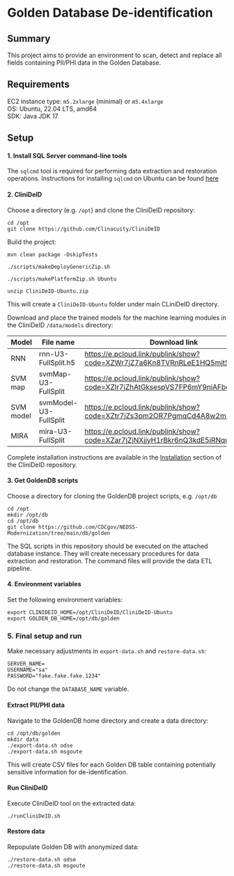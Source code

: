 # Golden Database De-identification

## Summary
This project aims to provide an environment to scan, detect and replace all fields containing PII/PHI data in the Golden Database.

## Requirements
EC2 instance type: `m5.2xlarge` (minimal) or `m5.4xlarge` \
OS: Ubuntu, 22.04 LTS, amd64 \
SDK: Java JDK 17

## Setup

#### 1. Install SQL Server command-line tools

The `sqlcmd` tool is required for performing data extraction and restoration operations. 
Instructions for installing `sqlcmd` on Ubuntu can be found [here](https://learn.microsoft.com/en-us/sql/linux/sql-server-linux-setup-tools?view=sql-server-ver16&tabs=ubuntu-install#ubuntu)

#### 2. CliniDeID

Choose a directory (e.g. `/opt`) and clone the CliniDeID repository:
```
cd /opt
git clone https://github.com/Clinacuity/CliniDeID
```

Build the project:
```
mvn clean package -DskipTests

./scripts/makeDeployGenericZip.sh

./scripts/makePlatformZip.sh Ubuntu

unzip CliniDeID-Ubuntu.zip
```
This will create a `CliniDeID-Ubuntu` folder under main CLiniDeID directory.

Download and place the trained models for the machine learning modules in the CliniDeID `/data/models` directory:

| Model | File name | Download link |
| ------ | ------ | ------ |
| RNN | rnn-U3-FullSplit.h5 | https://e.pcloud.link/publink/show?code=XZWr7jZ7a6Kn8TVRnRLeE1HQ5mjtS6uuW8y |
| SVM map | svmMap-U3-FullSplit | https://e.pcloud.link/publink/show?code=XZlr7jZhAtGksespVS7FP6mY9niAFbopAUV |
| SVM model | svmModel-U3-FullSplit | https://e.pcloud.link/publink/show?code=XZtr7jZs3pm2OR7PgmqCd4A8w2mLm2RlQM7 |
| MIRA | mira-U3-FullSplit | https://e.pcloud.link/publink/show?code=XZar7jZjNXjjyH1rBkr6nQ3kdE5iRNquOLV |

Complete installation instructions are available in the [Installation](https://github.com/Clinacuity/CliniDeID?tab=readme-ov-file#installation) section of the CliniDeID repository.

#### 3. Get GoldenDB scripts
Choose a directory for cloning the GoldenDB project scripts, e.g. `/opt/db` 
```
cd /opt
mkdir /opt/db
cd /opt/db
git clone https://github.com/CDCgov/NEDSS-Modernization/tree/main/db/golden
```
The SQL scripts in this repository should be executed on the attached database instance. They will create necessary procedures for data extraction and restoration. 
The command files will provide the data ETL pipeline.

#### 4. Environment variables
Set the following environment variables:
```
export CLINIDEID_HOME=/opt/CliniDeID/CliniDeID-Ubuntu
export GOLDEN_DB_HOME=/opt/db/golden
```

### 5. Final setup and run
Make necessary adjustments in `export-data.sh` and `restore-data.sh`:
```
SERVER_NAME=
USERNAME="sa"
PASSWORD="fake.fake.fake.1234"
```
Do not change the `DATABASE_NAME` variable.

#### Extract PII/PHI data
Navigate to the GoldenDB home directory and create a data directory:
```
cd /opt/db/golden
mkdir data
./export-data.sh odse
./export-data.sh msgoute
```
This will create CSV files for each Golden DB table containing potentially sensitive information for de-identification.

#### Run CliniDeID
Execute CliniDeID tool on the extracted data:
```
./runCliniDeID.sh
```

#### Restore data
Repopulate Golden DB with anonymized data:
```
./restore-data.sh odse
./restore-data.sh msgoute
```
